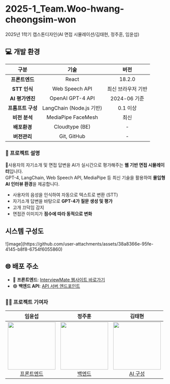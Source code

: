 # 2025-1_Team.Woo-hwang-cheongsim-won
2025년 1학기 캡스톤디자인(AI 면접 시뮬레이션/김태현, 정주훈, 임윤섭)


<h2>💻 개발 환경</h2>

<table>
  <thead>
    <tr>
      <th style="text-align:center;">구분</th>
      <th style="text-align:center;">기술</th>
      <th style="text-align:center;">버전</th>
    </tr>
  </thead>
  <tbody>
    <tr>
      <td align="center"><strong>프론트엔드</strong></td>
      <td align="center">React</td>
      <td align="center">18.2.0</td>
    </tr>
    <tr>
      <td align="center"><strong>STT 인식</strong></td>
      <td align="center">Web Speech API</td>
      <td align="center">최신 브라우저 기반</td>
    </tr>
    <tr>
      <td align="center"><strong>AI 평가엔진</strong></td>
      <td align="center">OpenAI GPT-4 API</td>
      <td align="center">2024-06 기준</td>
    </tr>
    <tr>
      <td align="center"><strong>프롬프트 구성</strong></td>
      <td align="center">LangChain (Node.js 기반)</td>
      <td align="center">0.1 이상</td>
    </tr>
    <tr>
      <td align="center"><strong>비전 분석</strong></td>
      <td align="center">MediaPipe FaceMesh</td>
      <td align="center">최신</td>
    </tr>
    <tr>
      <td align="center"><strong>배포환경</strong></td>
      <td align="center">Cloudtype (BE)</td>
      <td align="center">-</td>
    </tr>
    <tr>
      <td align="center"><strong>버전관리</strong></td>
      <td align="center">Git, GitHub</td>
      <td align="center">-</td>
    </tr>
  </tbody>
</table>

### 📖 프로젝트 설명

🎤사용자의 자기소개 및 면접 답변을 AI가 실시간으로 평가해주는 **웹 기반 면접 시뮬레이터**입니다.  
GPT-4, LangChain, Web Speech API, MediaPipe 등 최신 기술을 활용하여 **몰입형 AI 인터뷰 환경**을 제공합니다.

- 사용자의 음성을 인식하여 자동으로 텍스트로 변환 (STT)
- 자기소개 답변을 바탕으로 **GPT-4가 질문 생성 및 평가**
- 고개 끄덕임 감지
- 면접관 이미지가 **점수에 따라 동적으로 변화**

<h2>시스템 구성도</h2>
![image](https://github.com/user-attachments/assets/38a8366e-95fe-4145-b8f8-6754f6055860)



<h2>🌐 배포 주소</h2>

<ul>
  <li>🔵 <strong>프론트엔드</strong>: <a href="https://web-capstone-ai-react-mb65c377c98e4ee4.sel4.cloudtype.app/" target="_blank">InterviewMate 웹사이트 바로가기</a></li>
  <li>🟢 <strong>백엔드 API</strong>: <a href="https://port-0-capstone-ai-mb65c377c98e4ee4.sel4.cloudtype.app/" target="_blank">API 서버 엔드포인트</a></li>
</ul>



### 👨‍💻 프로젝트 기여자
<table>
<thead>
<tr>
<th align="center"><strong>임윤섭</strong></th>
<th align="center"><strong>정주훈</strong></th>
<th align="center"><strong>김태현</strong></th>

</tr>
</thead>
<tbody>
<tr>
<td align="center"><a href="https://github.com/qwer-121212"><img src="https://github.com/qwer-121212.png" height="150" width="150"> <br> 프론트엔드 </td>
<td align="center"><a href="https://github.com/jeongjuhun"><img src="https://github.com/jeongjuhun.png" height="150" width="150"> <br> 백엔드 </td>
<td align="center"><a href="https://github.com/bird8696"><img src="https://github.com/bird8696.png" height="150" width="150"> <br> AI 구성 </a></td>
</tr>
</tbody>
</table>
<br>
